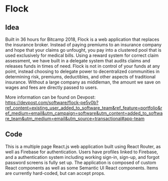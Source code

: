 # Flock


## Idea

Built in 36 hours for Bitcamp 2018, Flock is a web application that replaces the insurance broker. Instead of paying premiums to an insurance company and hope that your claims go unfought, you pay into a clustered pool that is used exclusively for medical bills. Using a reward system for correct claim assessment, we have built in a delegate system that audits claims and releases funds in times of need. Flock is not in control of your funds at any point, instead choosing to delegate power to decentralized communities in determining risk, premiums, deductibles, and other aspects of traditional insurance. Without a large company as middleman, the amount we save on wages and fees are directly passed to users.

More information can be found on Devpost: https://devpost.com/software/flock-pe5v0b?ref_content=existing_user_added_to_software_team&ref_feature=portfolio&ref_medium=email&utm_campaign=software&utm_content=added_to_software_team&utm_medium=email&utm_source=transactional#app-team

## Code 

This is a multiple page React.js web application built using React Router, as well as Firebase for authentication. Users have profiles linked to Firebase, and a authentication system including working sign-in, sign-up, and forgot password screens is fully set up. The application is composed of custom React components as well as some Semantic UI React components. Items are currently hard-coded, but can accept props. 



